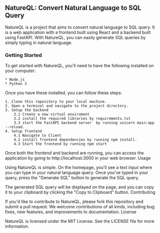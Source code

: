 ## NatureQL: Convert Natural Language to SQL Query

NatureQL is a project that aims to convert natural language to SQL query. It is a web application with a frontend built using React and a backend built using FastAPI. With NatureQL, you can easily generate SQL queries by simply typing in natural language.

### Getting Started

To get started with NatureQL, you'll need to have the following installed on your computer:

    * Node.js
    * Python 3

Once you have these installed, you can follow these steps:

    1. Clone this repository to your local machine.
    2. Open a terminal and navigate to the project directory.
    3. Setup the backend
        3.1 Create a new virtual enviroment
        3.2 install the required libraries by requirements.txt
        3.3 start the FastAPI backend server  by running uvicorn main:app --reload.
    4. Setup frontend
        4.1 Navigate to Client
        4.2 install frontend dependencies by running npm install.
        4.3 Start the frontend by running npm start

Once both the frontend and backend are running, you can access the application by going to http://localhost:3000 in your web browser.
Usage

Using NatureQL is simple. On the homepage, you'll see a text input where you can type in your natural language query. Once you've typed in your query, press the "Generate SQL" button to generate the SQL query.

The generated SQL query will be displayed on the page, and you can copy it to your clipboard by clicking the "Copy to Clipboard" button.
Contributing

If you'd like to contribute to NatureQL, please fork this repository and submit a pull request. We welcome contributions of all kinds, including bug fixes, new features, and improvements to documentation.
License

NatureQL is licensed under the MIT License. See the LICENSE file for more information.